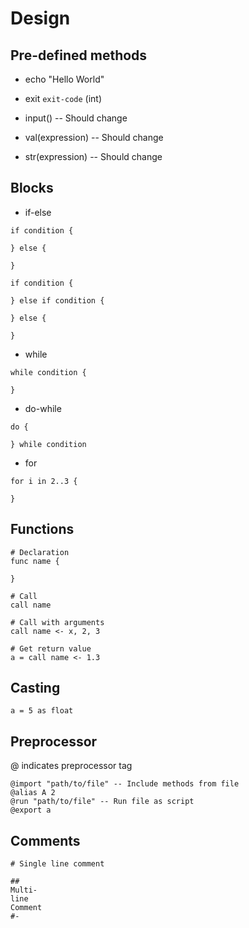 # Design

## Pre-defined methods

- echo "Hello World"
- exit `exit-code` (int)

- input() -- Should change
- val(expression) -- Should change
- str(expression) -- Should change

## Blocks

- if-else

```
if condition {

} else {

}

if condition {

} else if condition {

} else {

}
```

- while

```
while condition {

}
```

- do-while

```
do {

} while condition
```

- for

```
for i in 2..3 {

}
```

## Functions 

```
# Declaration
func name {

}

# Call
call name

# Call with arguments
call name <- x, 2, 3

# Get return value
a = call name <- 1.3
```

## Casting

```
a = 5 as float
```

## Preprocessor

@ indicates preprocessor tag

```
@import "path/to/file" -- Include methods from file
@alias A 2
@run "path/to/file" -- Run file as script
@export a
```

## Comments

```
# Single line comment

##
Multi-
line
Comment
#-
```
